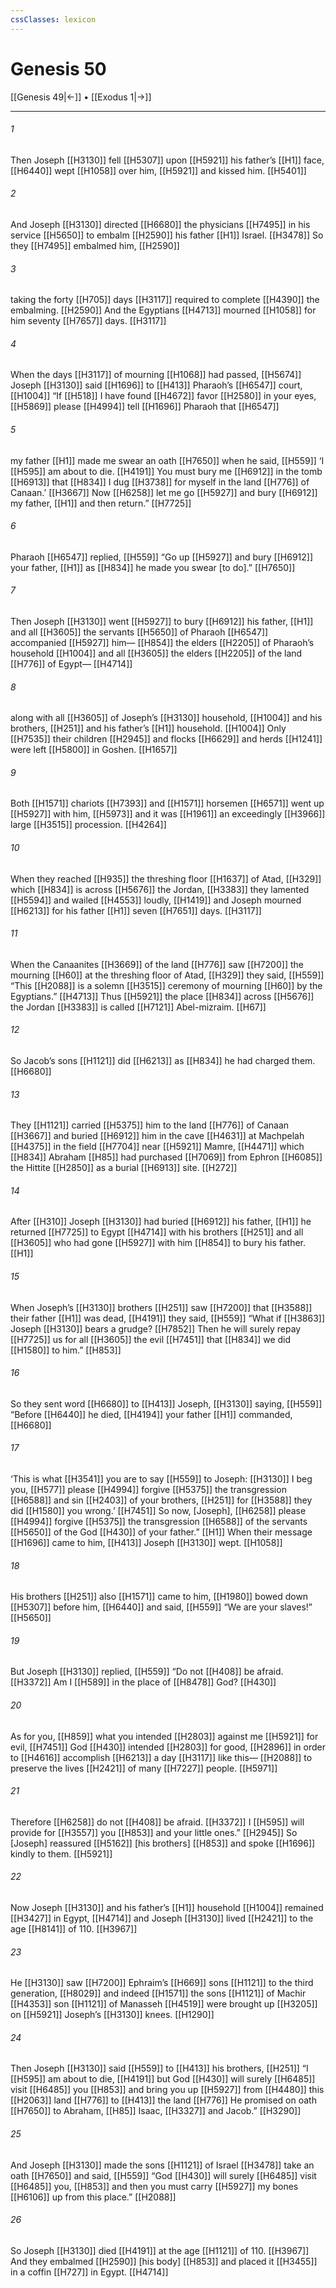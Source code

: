 ```yaml
---
cssClasses: lexicon
---
```


# Genesis 50

[[Genesis 49|←]] • [[Exodus 1|→]]

---

###### 1
Then Joseph [[H3130]] fell [[H5307]] upon [[H5921]] his father’s [[H1]] face, [[H6440]] wept [[H1058]] over him, [[H5921]] and kissed him. [[H5401]]

###### 2
And Joseph [[H3130]] directed [[H6680]] the physicians [[H7495]] in his service [[H5650]] to embalm [[H2590]] his father [[H1]] Israel. [[H3478]] So they [[H7495]] embalmed him, [[H2590]]

###### 3
taking the forty [[H705]] days [[H3117]] required to complete [[H4390]] the embalming. [[H2590]] And the Egyptians [[H4713]] mourned [[H1058]] for him seventy [[H7657]] days. [[H3117]]

###### 4
When the days [[H3117]] of mourning [[H1068]] had passed, [[H5674]] Joseph [[H3130]] said [[H1696]] to [[H413]] Pharaoh’s [[H6547]] court, [[H1004]] “If [[H518]] I have found [[H4672]] favor [[H2580]] in your eyes, [[H5869]] please [[H4994]] tell [[H1696]] Pharaoh that [[H6547]]

###### 5
my father [[H1]] made me swear an oath [[H7650]] when he said, [[H559]] ‘I [[H595]] am about to die. [[H4191]] You must bury me [[H6912]] in the tomb [[H6913]] that [[H834]] I dug [[H3738]] for myself in the land [[H776]] of Canaan.’ [[H3667]] Now [[H6258]] let me go [[H5927]] and bury [[H6912]] my father, [[H1]] and then return.” [[H7725]]

###### 6
Pharaoh [[H6547]] replied, [[H559]] “Go up [[H5927]] and bury [[H6912]] your father, [[H1]] as [[H834]] he made you swear [to do].” [[H7650]]

###### 7
Then Joseph [[H3130]] went [[H5927]] to bury [[H6912]] his father, [[H1]] and all [[H3605]] the servants [[H5650]] of Pharaoh [[H6547]] accompanied [[H5927]] him— [[H854]] the elders [[H2205]] of Pharaoh’s household [[H1004]] and all [[H3605]] the elders [[H2205]] of the land [[H776]] of Egypt— [[H4714]]

###### 8
along with all [[H3605]] of Joseph’s [[H3130]] household, [[H1004]] and his brothers, [[H251]] and his father’s [[H1]] household. [[H1004]] Only [[H7535]] their children [[H2945]] and flocks [[H6629]] and herds [[H1241]] were left [[H5800]] in Goshen. [[H1657]]

###### 9
Both [[H1571]] chariots [[H7393]] and [[H1571]] horsemen [[H6571]] went up [[H5927]] with him, [[H5973]] and it was [[H1961]] an exceedingly [[H3966]] large [[H3515]] procession. [[H4264]]

###### 10
When they reached [[H935]] the threshing floor [[H1637]] of Atad, [[H329]] which [[H834]] is across [[H5676]] the Jordan, [[H3383]] they lamented [[H5594]] and wailed [[H4553]] loudly, [[H1419]] and Joseph mourned [[H6213]] for his father [[H1]] seven [[H7651]] days. [[H3117]]

###### 11
When the Canaanites [[H3669]] of the land [[H776]] saw [[H7200]] the mourning [[H60]] at the threshing floor of Atad, [[H329]] they said, [[H559]] “This [[H2088]] is a solemn [[H3515]] ceremony of mourning [[H60]] by the Egyptians.” [[H4713]] Thus [[H5921]] the place [[H834]] across [[H5676]] the Jordan [[H3383]] is called [[H7121]] Abel-mizraim. [[H67]]

###### 12
So Jacob’s sons [[H1121]] did [[H6213]] as [[H834]] he had charged them. [[H6680]]

###### 13
They [[H1121]] carried [[H5375]] him to the land [[H776]] of Canaan [[H3667]] and buried [[H6912]] him in the cave [[H4631]] at Machpelah [[H4375]] in the field [[H7704]] near [[H5921]] Mamre, [[H4471]] which [[H834]] Abraham [[H85]] had purchased [[H7069]] from Ephron [[H6085]] the Hittite [[H2850]] as a burial [[H6913]] site. [[H272]]

###### 14
After [[H310]] Joseph [[H3130]] had buried [[H6912]] his father, [[H1]] he returned [[H7725]] to Egypt [[H4714]] with his brothers [[H251]] and all [[H3605]] who had gone [[H5927]] with him [[H854]] to bury his father. [[H1]]

###### 15
When Joseph’s [[H3130]] brothers [[H251]] saw [[H7200]] that [[H3588]] their father [[H1]] was dead, [[H4191]] they said, [[H559]] “What if [[H3863]] Joseph [[H3130]] bears a grudge? [[H7852]] Then he will surely repay [[H7725]] us for all [[H3605]] the evil [[H7451]] that [[H834]] we did [[H1580]] to him.” [[H853]]

###### 16
So they sent word [[H6680]] to [[H413]] Joseph, [[H3130]] saying, [[H559]] “Before [[H6440]] he died, [[H4194]] your father [[H1]] commanded, [[H6680]]

###### 17
‘This is what [[H3541]] you are to say [[H559]] to Joseph: [[H3130]] I beg you, [[H577]] please [[H4994]] forgive [[H5375]] the transgression [[H6588]] and sin [[H2403]] of your brothers, [[H251]] for [[H3588]] they did [[H1580]] you wrong.’ [[H7451]] So now, [Joseph], [[H6258]] please [[H4994]] forgive [[H5375]] the transgression [[H6588]] of the servants [[H5650]] of the God [[H430]] of your father.” [[H1]] When their message [[H1696]] came to him, [[H413]] Joseph [[H3130]] wept. [[H1058]]

###### 18
His brothers [[H251]] also [[H1571]] came to him, [[H1980]] bowed down [[H5307]] before him, [[H6440]] and said, [[H559]] “We are your slaves!” [[H5650]]

###### 19
But Joseph [[H3130]] replied, [[H559]] “Do not [[H408]] be afraid. [[H3372]] Am I [[H589]] in the place of [[H8478]] God? [[H430]]

###### 20
As for you, [[H859]] what you intended [[H2803]] against me [[H5921]] for evil, [[H7451]] God [[H430]] intended [[H2803]] for good, [[H2896]] in order to [[H4616]] accomplish [[H6213]] a day [[H3117]] like this— [[H2088]] to preserve the lives [[H2421]] of many [[H7227]] people. [[H5971]]

###### 21
Therefore [[H6258]] do not [[H408]] be afraid. [[H3372]] I [[H595]] will provide for [[H3557]] you [[H853]] and your little ones.” [[H2945]] So [Joseph] reassured [[H5162]] [his brothers] [[H853]] and spoke [[H1696]] kindly to them. [[H5921]]

###### 22
Now Joseph [[H3130]] and his father’s [[H1]] household [[H1004]] remained [[H3427]] in Egypt, [[H4714]] and Joseph [[H3130]] lived [[H2421]] to the age [[H8141]] of 110. [[H3967]]

###### 23
He [[H3130]] saw [[H7200]] Ephraim’s [[H669]] sons [[H1121]] to the third generation, [[H8029]] and indeed [[H1571]] the sons [[H1121]] of Machir [[H4353]] son [[H1121]] of Manasseh [[H4519]] were brought up [[H3205]] on [[H5921]] Joseph’s [[H3130]] knees. [[H1290]]

###### 24
Then Joseph [[H3130]] said [[H559]] to [[H413]] his brothers, [[H251]] “I [[H595]] am about to die, [[H4191]] but God [[H430]] will surely [[H6485]] visit [[H6485]] you [[H853]] and bring you up [[H5927]] from [[H4480]] this [[H2063]] land [[H776]] to [[H413]] the land [[H776]] He promised on oath [[H7650]] to Abraham, [[H85]] Isaac, [[H3327]] and Jacob.” [[H3290]]

###### 25
And Joseph [[H3130]] made the sons [[H1121]] of Israel [[H3478]] take an oath [[H7650]] and said, [[H559]] “God [[H430]] will surely [[H6485]] visit [[H6485]] you, [[H853]] and then you must carry [[H5927]] my bones [[H6106]] up from this place.” [[H2088]]

###### 26
So Joseph [[H3130]] died [[H4191]] at the age [[H1121]] of 110. [[H3967]] And they embalmed [[H2590]] [his body] [[H853]] and placed it [[H3455]] in a coffin [[H727]] in Egypt. [[H4714]]

